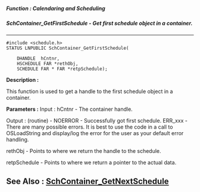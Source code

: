 ##### Function : Calendaring and Scheduling
##### SchContainer_GetFirstSchedule - Get first schedule object in a container.
---
```
#include <schedule.h>
STATUS LNPUBLIC SchContainer_GetFirstSchedule(

	DHANDLE  hCntnr,
	HSCHEDULE FAR *rethObj,
	SCHEDULE FAR * FAR *retpSchedule);
```
**Description :**

This function is used to get a handle to the first schedule object in a 
container.

**Parameters :**
Input :
hCntnr  -  The container handle.

Output :
(routine)  -  NOERROR - Successfully got first schedule.
ERR_xxx - There are many possible errors. It is best to use the code in a call to OSLoadString and display/log the error for the user as your default error handling.



rethObj  -  Points to where we return the handle to the schedule.

retpSchedule  -  Points to where we return a pointer to the actual data.


**See Also :**
[SchContainer_GetNextSchedule](/domino-c-api-docs/reference/Func/SchContainer_GetNextSchedule)
---
